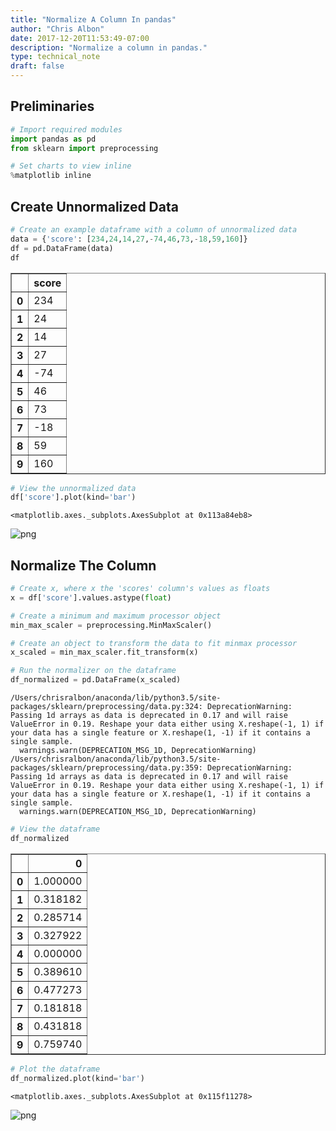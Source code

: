 ```yaml
---
title: "Normalize A Column In pandas"
author: "Chris Albon"
date: 2017-12-20T11:53:49-07:00
description: "Normalize a column in pandas."
type: technical_note
draft: false
---
```

## Preliminaries


```python
# Import required modules
import pandas as pd
from sklearn import preprocessing

# Set charts to view inline
%matplotlib inline
```

## Create Unnormalized Data


```python
# Create an example dataframe with a column of unnormalized data
data = {'score': [234,24,14,27,-74,46,73,-18,59,160]}
df = pd.DataFrame(data)
df
```




<div>
<table border="1" class="dataframe">
  <thead>
    <tr style="text-align: right;">
      <th></th>
      <th>score</th>
    </tr>
  </thead>
  <tbody>
    <tr>
      <th>0</th>
      <td>234</td>
    </tr>
    <tr>
      <th>1</th>
      <td>24</td>
    </tr>
    <tr>
      <th>2</th>
      <td>14</td>
    </tr>
    <tr>
      <th>3</th>
      <td>27</td>
    </tr>
    <tr>
      <th>4</th>
      <td>-74</td>
    </tr>
    <tr>
      <th>5</th>
      <td>46</td>
    </tr>
    <tr>
      <th>6</th>
      <td>73</td>
    </tr>
    <tr>
      <th>7</th>
      <td>-18</td>
    </tr>
    <tr>
      <th>8</th>
      <td>59</td>
    </tr>
    <tr>
      <th>9</th>
      <td>160</td>
    </tr>
  </tbody>
</table>
</div>




```python
# View the unnormalized data
df['score'].plot(kind='bar')
```




    <matplotlib.axes._subplots.AxesSubplot at 0x113a84eb8>




![png](pandas_normalize_column_5_1.png)


## Normalize The Column


```python
# Create x, where x the 'scores' column's values as floats
x = df['score'].values.astype(float)

# Create a minimum and maximum processor object
min_max_scaler = preprocessing.MinMaxScaler()

# Create an object to transform the data to fit minmax processor
x_scaled = min_max_scaler.fit_transform(x)

# Run the normalizer on the dataframe
df_normalized = pd.DataFrame(x_scaled)
```

    /Users/chrisralbon/anaconda/lib/python3.5/site-packages/sklearn/preprocessing/data.py:324: DeprecationWarning: Passing 1d arrays as data is deprecated in 0.17 and will raise ValueError in 0.19. Reshape your data either using X.reshape(-1, 1) if your data has a single feature or X.reshape(1, -1) if it contains a single sample.
      warnings.warn(DEPRECATION_MSG_1D, DeprecationWarning)
    /Users/chrisralbon/anaconda/lib/python3.5/site-packages/sklearn/preprocessing/data.py:359: DeprecationWarning: Passing 1d arrays as data is deprecated in 0.17 and will raise ValueError in 0.19. Reshape your data either using X.reshape(-1, 1) if your data has a single feature or X.reshape(1, -1) if it contains a single sample.
      warnings.warn(DEPRECATION_MSG_1D, DeprecationWarning)



```python
# View the dataframe
df_normalized
```




<div>
<table border="1" class="dataframe">
  <thead>
    <tr style="text-align: right;">
      <th></th>
      <th>0</th>
    </tr>
  </thead>
  <tbody>
    <tr>
      <th>0</th>
      <td>1.000000</td>
    </tr>
    <tr>
      <th>1</th>
      <td>0.318182</td>
    </tr>
    <tr>
      <th>2</th>
      <td>0.285714</td>
    </tr>
    <tr>
      <th>3</th>
      <td>0.327922</td>
    </tr>
    <tr>
      <th>4</th>
      <td>0.000000</td>
    </tr>
    <tr>
      <th>5</th>
      <td>0.389610</td>
    </tr>
    <tr>
      <th>6</th>
      <td>0.477273</td>
    </tr>
    <tr>
      <th>7</th>
      <td>0.181818</td>
    </tr>
    <tr>
      <th>8</th>
      <td>0.431818</td>
    </tr>
    <tr>
      <th>9</th>
      <td>0.759740</td>
    </tr>
  </tbody>
</table>
</div>




```python
# Plot the dataframe
df_normalized.plot(kind='bar')
```




    <matplotlib.axes._subplots.AxesSubplot at 0x115f11278>




![png](pandas_normalize_column_9_1.png)

